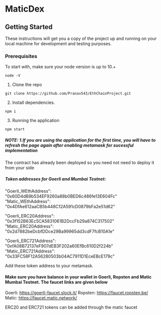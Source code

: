 # MaticDex

## Getting Started

These instructions will get you a copy of the project up and running on your local machine for development and testing purposes.

### Prerequisites

To start with, make sure your node version is up to 10.+

```
node -V
```

1. Clone the repo

```
git clone https://github.com/Pranav543/EthChainProject.git
```

2. Install dependencies.

```
npm i
```

3. Running the application

```
npm start
```

##### NOTE: 1.If you are using the application for the first time, you will have to refresh the page again after enabling metamask for sucessful implementation    

The contract has already been deployed so you need not need to deploy it from your side

##### Token addresses for Goerli and Mumbai Testnet:

"Goerli_WEthAddress": "0x60D4dB9b534EF9260a88b0BED6c486fe13E604Fc"
"Matic_WEthAddress": "0x4DfAe612aaCB5b448C12A591cD0879bFa2e51d62"

"Goerli_ERC20Address": "0x3f152B63Ec5CA5831061B2DccFb29a874C317502"
"Matic_ERC20Address": "0x2d7882beDcbfDDce29Ba99965dd3cdF7fcB10A1e"

"Goerli_ERC721Address": "0xfA08B72137eF907dEB3F202a60EfBc610D2f224b"
"Matic_ERC721Address": "0x33FC58F12A56280503b04AC7911D1EceEBcE179c"

Add these token address to your metamask.


#### Make sure you have balance in your wallet in Goerli, Ropsten and Matic Mumbai Testnet. The faucet links are given below

Goerli: https://goerli-faucet.slock.it/
Ropsten: https://faucet.ropsten.be/
Matic: https://faucet.matic.network/

ERC20 and ERC721 tokens can be added through the matic faucet








